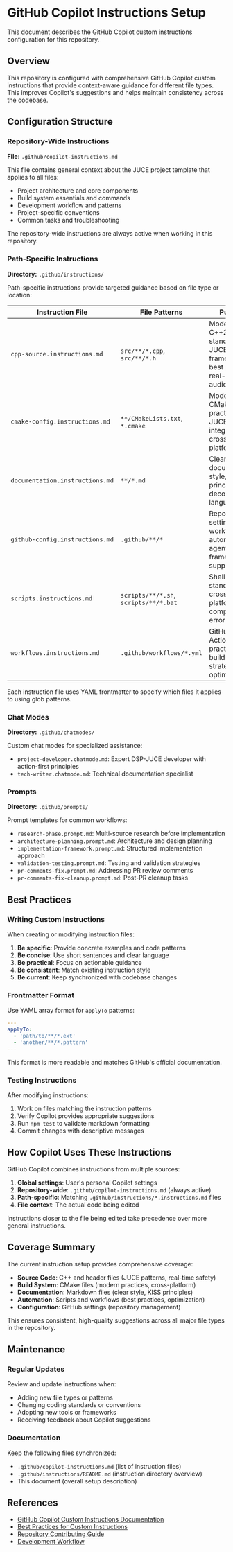 # GitHub Copilot Instructions Setup

This document describes the GitHub Copilot custom instructions configuration for this repository.

## Overview

This repository is configured with comprehensive GitHub Copilot custom instructions that provide context-aware
guidance for different file types. This improves Copilot's suggestions and helps maintain consistency across
the codebase.

## Configuration Structure

### Repository-Wide Instructions

**File:** `.github/copilot-instructions.md`

This file contains general context about the JUCE project template that applies to all files:

- Project architecture and core components
- Build system essentials and commands
- Development workflow and patterns
- Project-specific conventions
- Common tasks and troubleshooting

The repository-wide instructions are always active when working in this repository.

### Path-Specific Instructions

**Directory:** `.github/instructions/`

Path-specific instructions provide targeted guidance based on file type or location:

| Instruction File | File Patterns | Purpose |
|-----------------|---------------|---------|
| `cpp-source.instructions.md` | `src/**/*.cpp`, `src/**/*.h` | Modern C++20 standards, JUCE framework best practices, real-time audio safety |
| `cmake-config.instructions.md` | `**/CMakeLists.txt`, `*.cmake` | Modern CMake 3.22+ practices, JUCE integration, cross-platform builds |
| `documentation.instructions.md` | `**/*.md` | Clear documentation style, KISS principles, no decorative language |
| `github-config.instructions.md` | `.github/**/*` | Repository settings, workflows, automation, agent framework support |
| `scripts.instructions.md` | `scripts/**/*.sh`, `scripts/**/*.bat` | Shell script standards, cross-platform compatibility, error handling |
| `workflows.instructions.md` | `.github/workflows/*.yml` | GitHub Actions best practices, build matrix strategy, cost optimization |

Each instruction file uses YAML frontmatter to specify which files it applies to using glob patterns.

### Chat Modes

**Directory:** `.github/chatmodes/`

Custom chat modes for specialized assistance:

- `project-developer.chatmode.md`: Expert DSP-JUCE developer with action-first principles
- `tech-writer.chatmode.md`: Technical documentation specialist

### Prompts

**Directory:** `.github/prompts/`

Prompt templates for common workflows:

- `research-phase.prompt.md`: Multi-source research before implementation
- `architecture-planning.prompt.md`: Architecture and design planning
- `implementation-framework.prompt.md`: Structured implementation approach
- `validation-testing.prompt.md`: Testing and validation strategies
- `pr-comments-fix.prompt.md`: Addressing PR review comments
- `pr-comments-fix-cleanup.prompt.md`: Post-PR cleanup tasks

## Best Practices

### Writing Custom Instructions

When creating or modifying instruction files:

1. **Be specific**: Provide concrete examples and code patterns
2. **Be concise**: Use short sentences and clear language
3. **Be practical**: Focus on actionable guidance
4. **Be consistent**: Match existing instruction style
5. **Be current**: Keep synchronized with codebase changes

### Frontmatter Format

Use YAML array format for `applyTo` patterns:

```yaml
---
applyTo:
  - 'path/to/**/*.ext'
  - 'another/**/*.pattern'
---
```

This format is more readable and matches GitHub's official documentation.

### Testing Instructions

After modifying instructions:

1. Work on files matching the instruction patterns
2. Verify Copilot provides appropriate suggestions
3. Run `npm test` to validate markdown formatting
4. Commit changes with descriptive messages

## How Copilot Uses These Instructions

GitHub Copilot combines instructions from multiple sources:

1. **Global settings**: User's personal Copilot settings
2. **Repository-wide**: `.github/copilot-instructions.md` (always active)
3. **Path-specific**: Matching `.github/instructions/*.instructions.md` files
4. **File context**: The actual code being edited

Instructions closer to the file being edited take precedence over more general instructions.

## Coverage Summary

The current instruction setup provides comprehensive coverage:

- **Source Code**: C++ and header files (JUCE patterns, real-time safety)
- **Build System**: CMake files (modern practices, cross-platform)
- **Documentation**: Markdown files (clear style, KISS principles)
- **Automation**: Scripts and workflows (best practices, optimization)
- **Configuration**: GitHub settings (repository management)

This ensures consistent, high-quality suggestions across all major file types in the repository.

## Maintenance

### Regular Updates

Review and update instructions when:

- Adding new file types or patterns
- Changing coding standards or conventions
- Adopting new tools or frameworks
- Receiving feedback about Copilot suggestions

### Documentation

Keep the following files synchronized:

- `.github/copilot-instructions.md` (list of instruction files)
- `.github/instructions/README.md` (instruction directory overview)
- This document (overall setup description)

## References

- [GitHub Copilot Custom Instructions Documentation](https://docs.github.com/en/copilot/customizing-copilot/adding-custom-instructions-for-github-copilot)
- [Best Practices for Custom Instructions](https://github.blog/ai-and-ml/github-copilot/5-tips-for-writing-better-custom-instructions-for-copilot/)
- [Repository Contributing Guide](../CONTRIBUTING.md)
- [Development Workflow](../DEVELOPMENT_WORKFLOW.md)
